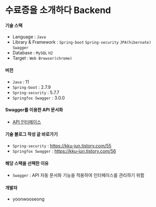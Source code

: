 # 수료증을 소개하다 Backend


#### 기술 스택
 - Language : `Java`
 - Library & Framework : `Spring-boot` `Spring-security` `JPA(hibernate)` `Swagger`
 - Database : `MySQL` `H2`
 - Target : `Web Browser(chrome)`

#### 버전
- `Java` : 11
- `Spring-boot` : 2.7.9
- `Spring-security` : 5.7.7
- `Springfox Swagger` : 3.0.0

#### Swagger를 이용한 API 문서화 
 - [API 인터페이스](http://side.wsyoon.kro.kr:8090/swagger-ui/index.html)

#### 기술 블로그 작성 글 바로가기
- `Spring-security` : https://kku-jun.tistory.com/55
- `Springfox Swagger` : https://kku-jun.tistory.com/56

####  해당 스택을 선택한 이유
 - `Swagger` : API 자동 문서화 기능을 적용하여 인터페이스를 관리하기 위함

#### 개발자
 - yoonwooseong
